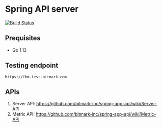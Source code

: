 # Spring API server
[![Build Status](https://travis-ci.org/bitmark-inc/spring-app-api.svg?branch=master)](https://travis-ci.org/bitmark-inc/spring-app-api)
## Prequisites
- Go 1.13

## Testing endpoint
```url
https://fbm.test.bitmark.com
```

## APIs
1. Server API: https://github.com/bitmark-inc/spring-app-api/wiki/Server-API
2. Metric API: https://github.com/bitmark-inc/spring-app-api/wiki/Metric-API
